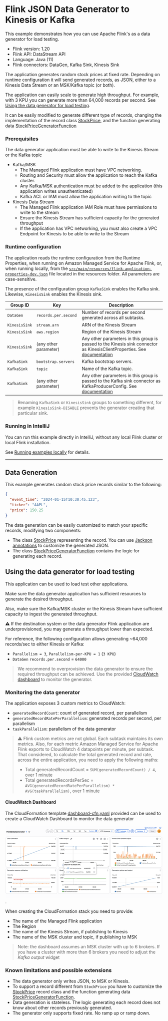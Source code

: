 # Flink JSON Data Generator to Kinesis or Kafka

This example demonstrates how you can use Apache Flink's as a data generator for load testing.

* Flink version: 1.20
* Flink API: DataStream API
* Language: Java (11)
* Flink connectors: DataGen, Kafka Sink, Kinesis Sink

The application generates random stock prices at fixed rate. 
Depending on runtime configuration it will send generated records, as JSON, either to a Kinesis Data Stream 
or an MSK/Kafka topic (or both).

The application can easily scale to generate high throughput. For example, with 3 KPU you can generate more than 64,000 records per second.
See [Using the data generator for load testing](#using-the-data-generator-for-load-testing).

It can be easily modified to generate different type of records, changing the implementation of the record class 
[StockPrice](src/main/java/com/amazonaws/services/msf/domain/StockPrice.java), and the function generating data [StockPriceGeneratorFunction](src/main/java/com/amazonaws/services/msf/domain/StockPriceGeneratorFunction.java)

### Prerequisites

The data generator application must be able to write to the Kinesis Stream or the Kafka topic
* Kafka/MSK
  * The Managed Flink application must have VPC networking. 
  * Routing and Security must allow the application to reach the Kafka cluster.
  * Any Kafka/MSK authentication must be added to the application (this application writes unauthenticated)
  * Kafka ACL or IAM must allow the application writing to the topic
* Kinesis Data Stream
  * The Managed Flink application IAM Role must have permissions to write to the stream
  * Ensure the Kinesis Stream has sufficient capacity for the generated throughput
  * If the application has VPC networking, you must also create a VPC Endpoint for Kinesis to be able to write to the Stream
  


### Runtime configuration

The application reads the runtime configuration from the Runtime Properties, when running on Amazon Managed Service for Apache Flink,
or, when running locally, from the [`src/main/resources/flink-application-properties-dev.json`](src/main/resources/flink-application-properties-dev.json) file located in the resources folder.
All parameters are case-sensitive.

The presence of the configuration group `KafkaSink` enables the Kafka sink. 
Likewise, `KinesisSink` enables the Kinesis sink.


| Group ID      | Key                   | Description                                                                                                                                                                                                                                     | 
|---------------|-----------------------|-------------------------------------------------------------------------------------------------------------------------------------------------------------------------------------------------------------------------------------------------|
| `DataGen`     | `records.per.second`  | Number of records per second generated across all subtasks.                                                                                                                                                                                     |
| `KinesisSink` | `stream.arn`          | ARN of the Kinesis Stream                                                                                                                                                                                                                       |
| `KinesisSink` | `aws.region`          | Region of the Kinesis Stream                                                                                                                                                                                                                    |
| `KinesisSink` | (any other parameter) | Any other parameters in this group is passed to the Kinesis sink connector as KinesisClientProperties. See [documentation](https://nightlies.apache.org/flink/flink-docs-release-1.20/docs/connectors/datastream/kinesis/#kinesis-streams-sink) |
| `KafkaSink`   | `bootstrap.servers`   | Kafka bootstrap servers.                                                                                                                                                                                                                        | 
| `KafkaSink`   | `topic`               | Name of the Kafka topic.                                                                                                                                                                                                                        |
| `KafkaSink`   | (any other parameter) | Any other parameters in this group is passed to the Kafka sink connector as KafkaProducerConfig. See [documentation](https://nightlies.apache.org/flink/flink-docs-release-1.20/docs/connectors/datastream/kafka/#kafka-sink)                   |                                                                                                                                                                                           


> Renaming `KafkaSink` or `KinesisSink` groups to something different, for example `KinesisSink-DISABLE` prevents
> the generator creating that particular sink.

### Running in IntelliJ

You can run this example directly in IntelliJ, without any local Flink cluster or local Flink installation.

See [Running examples locally](../running-examples-locally.md) for details.

---

## Data Generation

This example generates random stock price records similar to the following:

```json
{
  "event_time": "2024-01-15T10:30:45.123",
  "ticker": "AAPL",
  "price": 150.25
}
```

The data generation can be easily customized to match your specific records, modifying two components:

* The class [StockPrice](src/main/java/com/amazonaws/services/msf/domain/StockPrice.java) representing the record.
  You can use [Jackson annotations](https://github.com/FasterXML/jackson-annotations/wiki/Jackson-Annotations) to customize the generated JSON.
* The class [StockPriceGeneratorFunction](src/main/java/com/amazonaws/services/msf/domain/StockPriceGeneratorFunction.java)
  contains the logic for generating each record.

## Using the data generator for load testing

This application can be used to load test other applications.

Make sure the data generator application has sufficient resources to generate the desired throughput.

Also, make sure the Kafka/MSK cluster or the Kinesis Stream have sufficient capacity to ingest the generated throughput.

⚠️ If the destination system or the data generator Flink application are underprovisioned, you may generate a throughput lower than expected.

For reference, the following configuration allows generating ~64,000 records/sec to either Kinesis or Kafka:
* `Parallelism = 3`, `Parallelism-per-KPU = 1` (`3 KPU`)
* `DataGen` `records.per.second` = `64000`

> We recommend to overprovision the data generator to ensure the required throughput can be achieved. 
> Use the provided [CloudWatch dashboard](#cloudwatch-dashboard) to monitor the generator.

### Monitoring the data generator

The application exposes 3 custom metrics to CloudWatch:
* `generatedRecordCount`: count of generated record, per parallelism
* `generatedRecordRatePerParallelism`: generated records per second, per parallelism
* `taskParallelism`: parallelism of the data generator

> ⚠️ Flink custom metrics are not global. Each subtask maintains its own metrics.
> Also, for each metric Amazon Managed Service for Apache Flink exports to CloudWatch 4 datapoints per minute, per subtask.
> That considered, to calculate the total generated record and rate, across the entire application, you need to apply 
> the following maths:
> - Total generatedRecordCount = `SUM(generatedRecordCount) / 4`, over 1 minute
> - Total generatedRecordsPerSec = `AVG(generatedRecordRatePerParallelism) * AVG(taskParallelism)`, over 1 minute

#### CloudWatch Dashboard

The CloudFormation template [dashboard-cfn.yaml](tools/dashboard-cfn.yaml) provided can be used to create a CloudWatch Dashboard
to monitor the data generator

![Flink Data Generator dashboard](images/dashboard.png).

When creating the CloudFormation stack you need to provide:
* The name of the Managed Flink application
* The Region
* The name of the Kinesis Stream, if publishing to Kinesis
* The name of the MSK cluster and topic, if publishing to MSK

> Note: the dashboard assumes an MSK cluster with up to 6 brokers. 
> If you have a cluster with more than 6 brokers you need to adjust the *Kafka output* widget

### Known limitations and possible extensions

* The data generator only writes JSON, to MSK or Kinesis.
* To support a record different from `StockPrice` you have to customize the [StockPrice](src/main/java/com/amazonaws/services/msf/domain/StockPrice.java) record class
  and the function generating data [StockPriceGeneratorFunction](src/main/java/com/amazonaws/services/msf/domain/StockPriceGeneratorFunction.java).
* Data generation is stateless. The logic generating each record does not know about other records previously generated.
* The generator only supports fixed rate. No ramp up or ramp down.
